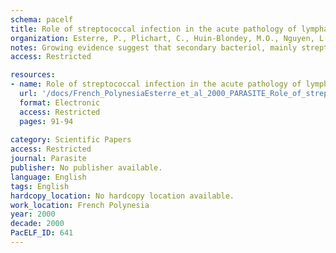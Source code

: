 ```yaml
---
schema: pacelf
title: Role of streptococcal infection in the acute pathology of lymphatic filariasis
organization: Esterre, P., Plichart, C., Huin-Blondey, M.O., Nguyen, L.
notes: Growing evidence suggest that secondary bacteriol, mainly streptococcal, infections contribute significantly to recurrent episodes of acute adenolymphangitis (ADL) of filarial origin. We examined the role of group A streptococci in the progression of lymphedema in Polynesian patients with filariasis-related ADL (22 cases) or chronic pathology (10 cases), or with erysipela (10 patients) and, as controls, in 20 healthy adults. Antistreptolysin O (ASLO) and anti-streptodornase B (ASDB) titers were systematically determined in parallel to parasitological and biochemical tests. ASLO and ASDB assays were positive in 100 % of erysipela, 75 % of filarial ADL as compared ro 50 % of chronic pathology and 39 % of healthy controls. interestingly, by opposition to ASLO liters which were not significantly different between the four groups, ASDB titers were higher in ADL (p = 0.0101 and erysipela (p = 0.002) than in controls. These results support the hypothesis that recurrent streptococcal infections may have an important role in the pathogenesis of ADL in lymphatic filariasis.
access: Restricted

resources:
- name: Role of streptococcal infection in the acute pathology of lymphatic filariasis
  url: '/docs/French_PolynesiaEsterre_et_al_2000_PARASITE_Role_of_strep_in_acute_LF_infection_parasite2000072p91.txt'
  format: Electronic
  access: Restricted
  pages: 91-94
 
category: Scientific Papers
access: Restricted
journal: Parasite
publisher: No publisher available. 
language: English 
tags: English 
hardcopy_location: No hardcopy location available.
work_location: French Polynesia
year: 2000
decade: 2000
PacELF_ID: 641
---
```

